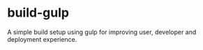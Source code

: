 # build-gulp
A simple build setup using gulp for improving user, developer and deployment experience.
